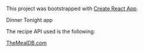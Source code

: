 This project was bootstrapped with [Create React App](https://github.com/facebookincubator/create-react-app).

Dinner Tonight app

The recipe API used is the following:

[TheMealDB.com](https://www.themealdb.com/api.php)
